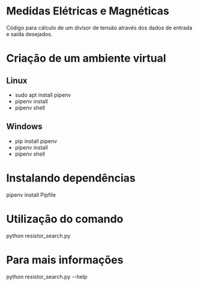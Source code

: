 Medidas Elétricas e Magnéticas
==============================
Código para cálculo de um divisor de tensão através dos dados de entrada e saída
desejados.

# Criação de um ambiente virtual
Linux
-----
* sudo apt install pipenv
* pipenv install
* pipenv shell

Windows
-------
* pip install pipenv
* pipenv install
* pipenv shell

# Instalando dependências
pipenv install Pipfile

# Utilização do comando
python resistor_search.py <Vin> <Vout>

# Para mais informações
python resistor_search.py --help
